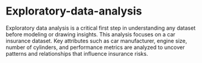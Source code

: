 # Exploratory-data-analysis
Exploratory data analysis is a critical first step in understanding any dataset before modeling or drawing insights. This analysis focuses on a car insurance dataset. Key attributes such as car manufacturer, engine size, number of cylinders, and performance metrics are analyzed to uncover patterns and relationships that influence insurance risks. 
